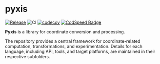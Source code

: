 # pyxis

[![Release](https://img.shields.io/github/v/release/Glatzel/pyxis)](https://github.com/Glatzel/pyxis/releases/latest)
![CI](https://github.com/Glatzel/pyxis/actions/workflows/ci.yml/badge.svg?branch=main)
[![codecov](https://codecov.io/gh/Glatzel/pyxis/graph/badge.svg?token=I6L8Y698AR)](https://codecov.io/gh/Glatzel/pyxis)
[![CodSpeed Badge](https://img.shields.io/endpoint?url=https://codspeed.io/badge.json)](https://codspeed.io/Glatzel/pyxis)

**Pyxis** is a library for coordinate conversion and processing.

The repository provides a central framework for coordinate-related computation, transformations, and experimentation.
Details for each language, including API, tools, and target platforms, are maintained in their respective subfolders.
